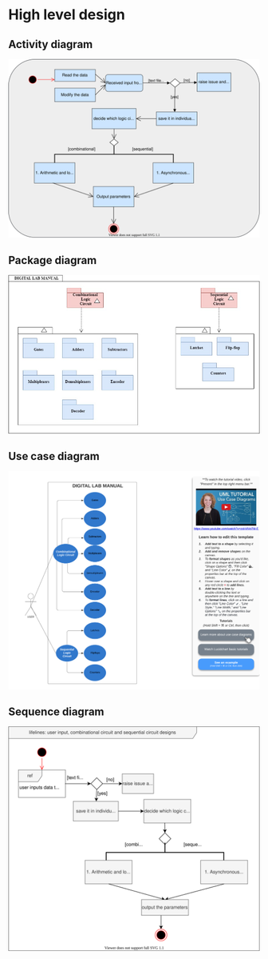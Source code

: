 # High level design
## Activity diagram
![image](../../6_ImagesAndVideos/activity.svg)
## Package diagram
![image](../../6_ImagesAndVideos/PackageDiagram.jpg)
## Use case diagram
![image](../../6_ImagesAndVideos/UseCaseDiagram.png)
## Sequence diagram
![image](../../6_ImagesAndVideos/SequenceDiagram.svg)